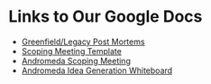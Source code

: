 
# Links to Our Google Docs

* [Greenfield/Legacy Post Mortems](https://drive.google.com/drive/folders/0B5czOZyM-gqSV3lkWlU2am5WRnM)
* [Scoping Meeting Template](https://docs.google.com/document/d/1BHzjM2P8bBdk5YOjP5NvYLtGr6JrcQ7qJ53qHSwZS1U/edit)
* [Andromeda Scoping Meeting](https://docs.google.com/document/d/187_YIdTD4kcV2hAGxwBY95F4tMhPyXhq_yFc-9jWgAU/edit#)
* [Andromeda Idea Generation Whiteboard](https://docs.google.com/spreadsheets/d/12wk7aNbSOCLcFfTyrbcyri-tJA5gDcE0t405E1YePCA/edit#gid=0)
